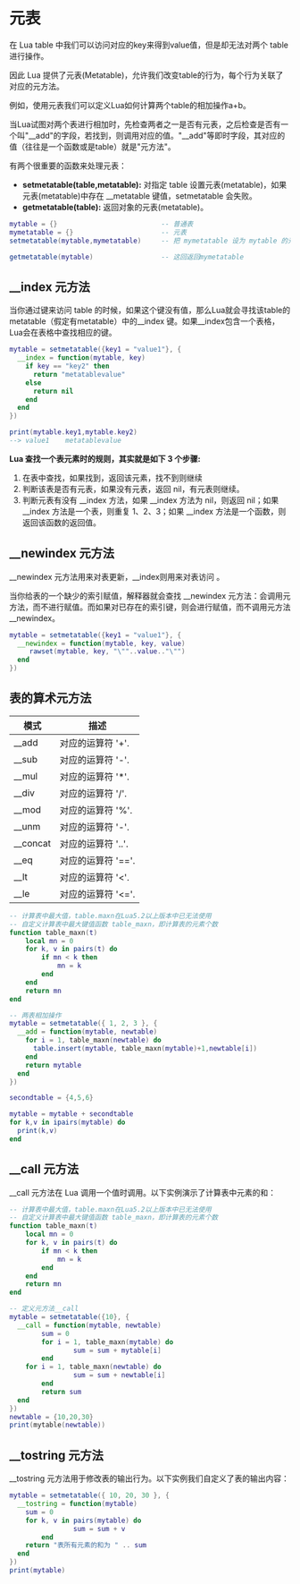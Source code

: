 # 元表

在 Lua table 中我们可以访问对应的key来得到value值，但是却无法对两个 table 进行操作。

因此 Lua 提供了元表(Metatable)，允许我们改变table的行为，每个行为关联了对应的元方法。

例如，使用元表我们可以定义Lua如何计算两个table的相加操作a+b。

当Lua试图对两个表进行相加时，先检查两者之一是否有元表，之后检查是否有一个叫"\_\_add"的字段，若找到，则调用对应的值。"\_\_add"等即时字段，其对应的值（往往是一个函数或是table）就是"元方法"。

有两个很重要的函数来处理元表：

- **setmetatable(table,metatable):** 对指定 table 设置元表(metatable)，如果元表(metatable)中存在 \_\_metatable 键值，setmetatable 会失败。
- **getmetatable(table):** 返回对象的元表(metatable)。

```lua
mytable = {}                          -- 普通表
mymetatable = {}                      -- 元表
setmetatable(mytable,mymetatable)     -- 把 mymetatable 设为 mytable 的元表

getmetatable(mytable)                 -- 这回返回mymetatable
```

## \_\_index 元方法

当你通过键来访问 table 的时候，如果这个键没有值，那么Lua就会寻找该table的metatable（假定有metatable）中的\_\_index 键。如果\_\_index包含一个表格，Lua会在表格中查找相应的键。

```lua
mytable = setmetatable({key1 = "value1"}, {
  __index = function(mytable, key)
    if key == "key2" then
      return "metatablevalue"
    else
      return nil
    end
  end
})

print(mytable.key1,mytable.key2)
--> value1    metatablevalue
```

**Lua 查找一个表元素时的规则，其实就是如下 3 个步骤:**

1. 在表中查找，如果找到，返回该元素，找不到则继续
2. 判断该表是否有元表，如果没有元表，返回 nil，有元表则继续。
3. 判断元表有没有 \_\_index 方法，如果 \_\_index 方法为 nil，则返回 nil；如果 \_\_index 方法是一个表，则重复 1、2、3；如果 \_\_index 方法是一个函数，则返回该函数的返回值。

## \_\_newindex 元方法

\_\_newindex 元方法用来对表更新，\_\_index则用来对表访问 。

当你给表的一个缺少的索引赋值，解释器就会查找 \_\_newindex 元方法：会调用元方法，而不进行赋值。而如果对已存在的索引键，则会进行赋值，而不调用元方法 \_\_newindex。

```lua
mytable = setmetatable({key1 = "value1"}, {
  __newindex = function(mytable, key, value)
     rawset(mytable, key, "\""..value.."\"")
  end
})
```

## 表的算术元方法

| 模式    | 描述 |
| -------- | ------------------ |
| \_\_add    | 对应的运算符 '+'.  |
| \_\_sub    | 对应的运算符 '-'.  |
| \_\_mul    | 对应的运算符 '*'.  |
| \_\_div    | 对应的运算符 '/'.  |
| \_\_mod    | 对应的运算符 '%'.  |
| \_\_unm    | 对应的运算符 '-'.  |
| \_\_concat | 对应的运算符 '..'. |
| \_\_eq     | 对应的运算符 '=='. |
| \_\_lt     | 对应的运算符 '<'.  |
| \_\_le     | 对应的运算符 '<='. |

```lua
-- 计算表中最大值，table.maxn在Lua5.2以上版本中已无法使用
-- 自定义计算表中最大键值函数 table_maxn，即计算表的元素个数
function table_maxn(t)
    local mn = 0
    for k, v in pairs(t) do
        if mn < k then
            mn = k
        end
    end
    return mn
end

-- 两表相加操作
mytable = setmetatable({ 1, 2, 3 }, {
  __add = function(mytable, newtable)
    for i = 1, table_maxn(newtable) do
      table.insert(mytable, table_maxn(mytable)+1,newtable[i])
    end
    return mytable
  end
})

secondtable = {4,5,6}

mytable = mytable + secondtable
for k,v in ipairs(mytable) do
  print(k,v)
end
```

## \_\_call 元方法

\_\_call 元方法在 Lua 调用一个值时调用。以下实例演示了计算表中元素的和：

```lua
-- 计算表中最大值，table.maxn在Lua5.2以上版本中已无法使用
-- 自定义计算表中最大键值函数 table_maxn，即计算表的元素个数
function table_maxn(t)
    local mn = 0
    for k, v in pairs(t) do
        if mn < k then
            mn = k
        end
    end
    return mn
end

-- 定义元方法__call
mytable = setmetatable({10}, {
  __call = function(mytable, newtable)
        sum = 0
        for i = 1, table_maxn(mytable) do
                sum = sum + mytable[i]
        end
    for i = 1, table_maxn(newtable) do
                sum = sum + newtable[i]
        end
        return sum
  end
})
newtable = {10,20,30}
print(mytable(newtable))
```

## \_\_tostring 元方法

__tostring 元方法用于修改表的输出行为。以下实例我们自定义了表的输出内容：

```lua
mytable = setmetatable({ 10, 20, 30 }, {
  __tostring = function(mytable)
    sum = 0
    for k, v in pairs(mytable) do
                sum = sum + v
        end
    return "表所有元素的和为 " .. sum
  end
})
print(mytable)
```
